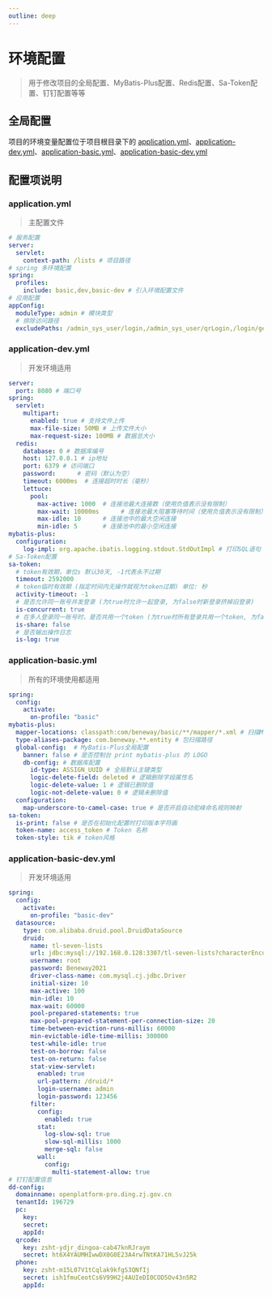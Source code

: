 ```yaml
---
outline: deep
---
```


# 环境配置

> 用于修改项目的全局配置、MyBatis-Plus配置、Redis配置、Sa-Token配置、钉钉配置等等

## 全局配置

项目的环境变量配置位于项目根目录下的 [application.yml](https://github.com/elonehoo/benewy-template/blob/main/project/core/src/main/resources/application.yml)、[application-dev.yml](https://github.com/elonehoo/benewy-template/blob/main/project/core/src/main/resources/application-dev.yml)、[application-basic.yml](https://github.com/elonehoo/benewy-template/blob/main/project/basic/src/main/resources/application-basic.yml)、[application-basic-dev.yml](https://github.com/elonehoo/benewy-template/blob/main/project/basic/src/main/resources/application-basic-dev.yml)

## 配置项说明

### application.yml

> 主配置文件

```yaml
# 服务配置
server:
  servlet:
    context-path: /lists # 项目路径
# spring 多环境配置
spring:
  profiles:
    include: basic,dev,basic-dev # 引入环境配置文件
# 应用配置
appConfig:
  moduleType: admin # 模块类型
  # 排除访问路径
  excludePaths: /admin_sys_user/login,/admin_sys_user/qrLogin,/login/getLoginVerifyImg
```

### application-dev.yml

> 开发环境适用

```yaml
server:
  port: 8080 # 端口号
spring:
  servlet:
    multipart:
      enabled: true # 支持文件上传
      max-file-size: 50MB # 上传文件大小
      max-request-size: 100MB # 数据总大小
  redis:
    database: 0 # 数据库编号
    host: 127.0.0.1 # ip地址
    port: 6379 # 访问端口
    password:      # 密码（默认为空）
    timeout: 6000ms  # 连接超时时长（毫秒）
    lettuce:
      pool:
        max-active: 1000  # 连接池最大连接数（使用负值表示没有限制）
        max-wait: 10000ms      # 连接池最大阻塞等待时间（使用负值表示没有限制）
        max-idle: 10      # 连接池中的最大空闲连接
        min-idle: 5       # 连接池中的最小空闲连接
mybatis-plus:
  configuration:
    log-impl: org.apache.ibatis.logging.stdout.StdOutImpl # 打印SQL语句
# Sa-Token配置
sa-token:
  # token有效期，单位s 默认30天, -1代表永不过期
  timeout: 2592000
  # token临时有效期 (指定时间内无操作就视为token过期) 单位: 秒
  activity-timeout: -1
  # 是否允许同一账号并发登录 (为true时允许一起登录, 为false时新登录挤掉旧登录)
  is-concurrent: true
  # 在多人登录同一账号时，是否共用一个token (为true时所有登录共用一个token, 为false时每次登录新建一个token)
  is-share: false
  # 是否输出操作日志
  is-log: true
```

### application-basic.yml

> 所有的环境使用都适用

```yaml
spring:
  config:
    activate:
      on-profile: "basic"
mybatis-plus:
  mapper-locations: classpath:com/beneway/basic/**/mapper/*.xml # 扫描Mapper所对应的XML文件位置
  type-aliases-package: com.beneway.**.entity # 包扫描路径
  global-config:  # MyBatis-Plus全局配置
    banner: false # 是否控制台 print mybatis-plus 的 LOGO
    db-config: # 数据库配置
      id-type: ASSIGN_UUID # 全局默认主键类型
      logic-delete-field: deleted # 逻辑删除字段属性名
      logic-delete-value: 1 # 逻辑已删除值
      logic-not-delete-value: 0 # 逻辑未删除值
  configuration:
    map-underscore-to-camel-case: true # 是否开启自动驼峰命名规则映射
sa-token:
  is-print: false # 是否在初始化配置时打印版本字符画
  token-name: access_token # Token 名称
  token-style: tik # token风格

```

### application-basic-dev.yml

> 开发环境适用

```yaml
spring:
  config:
    activate:
      on-profile: "basic-dev"
  datasource:
    type: com.alibaba.druid.pool.DruidDataSource
    druid:
      name: tl-seven-lists
      url: jdbc:mysql://192.168.0.128:3307/tl-seven-lists?characterEncoding=utf-8&serverTimezone=Asia/Shanghai
      username: root
      password: Beneway2021
      driver-class-name: com.mysql.cj.jdbc.Driver
      initial-size: 10
      max-active: 100
      min-idle: 10
      max-wait: 60000
      pool-prepared-statements: true
      max-pool-prepared-statement-per-connection-size: 20
      time-between-eviction-runs-millis: 60000
      min-evictable-idle-time-millis: 300000
      test-while-idle: true
      test-on-borrow: false
      test-on-return: false
      stat-view-servlet:
        enabled: true
        url-pattern: /druid/*
        login-username: admin
        login-password: 123456
      filter:
        config:
          enabled: true
        stat:
          log-slow-sql: true
          slow-sql-millis: 1000
          merge-sql: false
        wall:
          config:
            multi-statement-allow: true
# 钉钉配置信息
dd-config:
  domainname: openplatform-pro.ding.zj.gov.cn
  tenantId: 196729
  pc:
    key:
    secret:
    appId:
  qrcode:
    key: zsht-ydjr_dingoa-cab47knRJraym
    secret: ht6X4YAUMHIwwDX0G0E23A4rwTNtKA71HL5vJ25k
  phone:
    key: zsht-m15L07V1tCqlak9kfgS3QNfIj
    secret: ish1fmuCeotCs6V99H2j4AUIeDI0COD5Ov43n5R2
    appId:
```
